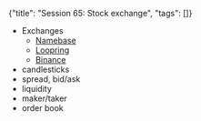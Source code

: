 {"title": "Session 65: Stock exchange", "tags": []}

* Exchanges
  * [Namebase](https://www.namebase.io/pro)
  * [Loopring](https://loopring.io/trade/ETH-DAI)
  * [Binance](https://www.binance.com/en/trade/pro/BTC_USDT)
* candlesticks
* spread, bid/ask
* liquidity
* maker/taker
* order book


